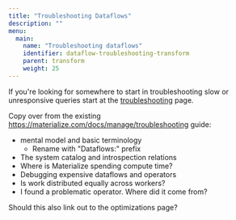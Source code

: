 ```yaml
---
title: "Troubleshooting Dataflows"
description: ""
menu:
  main:
    name: "Troubleshooting dataflows"
    identifier: dataflow-troubleshooting-transform
    parent: transform
    weight: 25
---
```


If you're looking for somewhere to start in troubleshooting slow or unresponsive queries start at the [troubleshooting](troubleshooting) page.

Copy over from the existing https://materialize.com/docs/manage/troubleshooting guide:
* mental model and basic terminology
    * Rename with "Dataflows:" prefix
* The system catalog and introspection relations
* Where is Materialize spending compute time?
* Debugging expensive dataflows and operators
* Is work distributed equally across workers?
* I found a problematic operator. Where did it come from?

Should this also link out to the optimizations page?